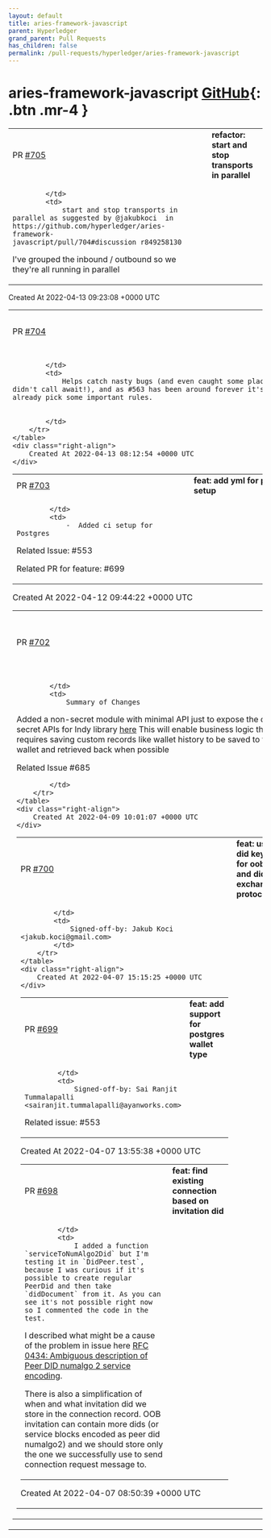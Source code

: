 ```yaml
---
layout: default
title: aries-framework-javascript
parent: Hyperledger
grand_parent: Pull Requests
has_children: false
permalink: /pull-requests/hyperledger/aries-framework-javascript
---
```


# aries-framework-javascript <span class="fs-3 right-align">[GitHub](https://github.com/hyperledger/aries-framework-javascript){: .btn .mr-4 }</span>


<div>
    <table>
        <tr>
            <td>
                PR <a href="https://github.com/hyperledger/aries-framework-javascript/pull/705" class=".btn">#705</a>
            </td>
            <td>
                <b>
                    refactor: start and stop transports in parallel
                </b>
            </td>
        </tr>
        <tr>
            <td>
                
            </td>
            <td>
                start and stop transports in parallel as suggested by @jakubkoci  in https://github.com/hyperledger/aries-framework-javascript/pull/704#discussion_r849258130

I've grouped the inbound / outbound so we they're all running in parallel
            </td>
        </tr>
    </table>
    <div class="right-align">
        Created At 2022-04-13 09:23:08 +0000 UTC
    </div>
</div>

<div>
    <table>
        <tr>
            <td>
                PR <a href="https://github.com/hyperledger/aries-framework-javascript/pull/704" class=".btn">#704</a>
            </td>
            <td>
                <b>
                    fix: disallow floating promises
                </b>
            </td>
        </tr>
        <tr>
            <td>
                
            </td>
            <td>
                Helps catch nasty bugs (and even caught some places where we didn't call await!), and as #563 has been around forever it's easier to already pick some important rules.


            </td>
        </tr>
    </table>
    <div class="right-align">
        Created At 2022-04-13 08:12:54 +0000 UTC
    </div>
</div>

<div>
    <table>
        <tr>
            <td>
                PR <a href="https://github.com/hyperledger/aries-framework-javascript/pull/703" class=".btn">#703</a>
            </td>
            <td>
                <b>
                    feat: add yml for postgres setup
                </b>
            </td>
        </tr>
        <tr>
            <td>
                
            </td>
            <td>
                -  Added ci setup for Postgres

Related Issue: #553 

Related PR for feature: #699 
            </td>
        </tr>
    </table>
    <div class="right-align">
        Created At 2022-04-12 09:44:22 +0000 UTC
    </div>
</div>

<div>
    <table>
        <tr>
            <td>
                PR <a href="https://github.com/hyperledger/aries-framework-javascript/pull/702" class=".btn">#702</a>
            </td>
            <td>
                <b>
                    feat: Ability to add Non-secret records
                </b>
            </td>
        </tr>
        <tr>
            <td>
                
            </td>
            <td>
                Summary of Changes

Added a non-secret module with minimal API just to expose the on-secret APIs for Indy library [here](https://hyperledger-indy.readthedocs.io/projects/sdk/en/latest/docs/design/003-wallet-storage/README.html#) 
This will enable business logic that requires saving custom records like wallet history to be saved to the wallet and retrieved back when possible

Related Issue #685 




            </td>
        </tr>
    </table>
    <div class="right-align">
        Created At 2022-04-09 10:01:07 +0000 UTC
    </div>
</div>

<div>
    <table>
        <tr>
            <td>
                PR <a href="https://github.com/hyperledger/aries-framework-javascript/pull/700" class=".btn">#700</a>
            </td>
            <td>
                <b>
                    feat: use did keys for oob and did exchange protocols
                </b>
            </td>
        </tr>
        <tr>
            <td>
                
            </td>
            <td>
                Signed-off-by: Jakub Koci <jakub.koci@gmail.com>
            </td>
        </tr>
    </table>
    <div class="right-align">
        Created At 2022-04-07 15:15:25 +0000 UTC
    </div>
</div>

<div>
    <table>
        <tr>
            <td>
                PR <a href="https://github.com/hyperledger/aries-framework-javascript/pull/699" class=".btn">#699</a>
            </td>
            <td>
                <b>
                    feat: add support for postgres wallet type
                </b>
            </td>
        </tr>
        <tr>
            <td>
                
            </td>
            <td>
                Signed-off-by: Sai Ranjit Tummalapalli <sairanjit.tummalapalli@ayanworks.com>

Related issue: #553 
            </td>
        </tr>
    </table>
    <div class="right-align">
        Created At 2022-04-07 13:55:38 +0000 UTC
    </div>
</div>

<div>
    <table>
        <tr>
            <td>
                PR <a href="https://github.com/hyperledger/aries-framework-javascript/pull/698" class=".btn">#698</a>
            </td>
            <td>
                <b>
                    feat: find existing connection based on invitation did
                </b>
            </td>
        </tr>
        <tr>
            <td>
                
            </td>
            <td>
                I added a function `serviceToNumAlgo2Did` but I'm testing it in `DidPeer.test`, because I was curious if it's possible to create regular PeerDid and then take `didDocument` from it. As you can see it's not possible right now so I commented the code in the test. 

I described what might be a cause of the problem in issue here [RFC 0434: Ambiguous description of Peer DID numalgo 2 service encoding](https://github.com/hyperledger/aries-rfcs/issues/728).

There is also a simplification of when and what invitation did we store in the connection record. OOB invitation can contain more dids (or service blocks encoded as peer did numalgo2) and we should store only the one we successfully use to send connection request message to.
            </td>
        </tr>
    </table>
    <div class="right-align">
        Created At 2022-04-07 08:50:39 +0000 UTC
    </div>
</div>

